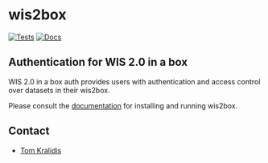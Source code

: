 # wis2box

[![Tests](https://github.com/wmo-im/wis2box/workflows/tests%20%E2%9A%99%EF%B8%8F/badge.svg)](https://github.com/wmo-im/wis2box/actions/workflows/tests-docker.yml)
[![Docs](https://readthedocs.org/projects/wis2box/badge)](https://docs.wis2box.wis.wmo.int)

## Authentication for  WIS 2.0 in a box

WIS 2.0 in a box auth provides users with authentication and access control over datasets in their wis2box.

Please consult the [documentation](https://docs.wis2box.wis.wmo.int) for installing
and running wis2box.

## Contact

* [Tom Kralidis](https://github.com/tomkralidis)
